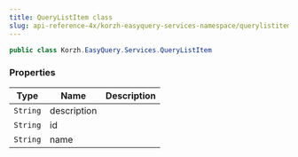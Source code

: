 ```yaml
---
title: QueryListItem class
slug: api-reference-4x/korzh-easyquery-services-namespace/querylistitem-class
---
```



```csharp
public class Korzh.EasyQuery.Services.QueryListItem

```

### Properties

| Type | Name | Description | 
| --- | --- | --- | 
| `String` | description |  | 
| `String` | id |  | 
| `String` | name |  |